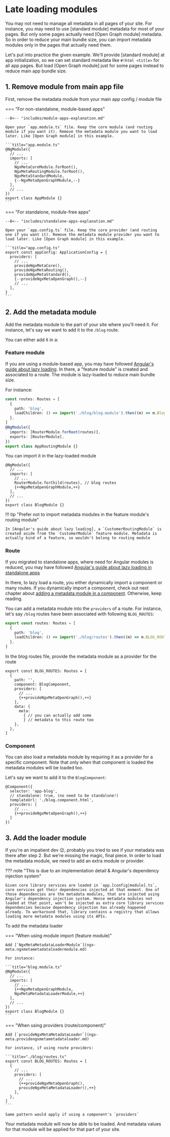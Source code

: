 # Late loading modules

You may not need to manage all metadata in all pages of your site. For instance, you may need to use [standard module] metadata for most of your pages. But only some pages actually need [Open Graph module] metadata. So in order to reduce your main bundle size, you can import metadata modules only in the pages that actually need them.

Let's put into practice the given example. We'll provide [standard module] at app initialization, so we can set standard metadata like `#!html <title>` for all app pages. But load [Open Graph module] just for some pages instead to reduce main app bundle size.

## 1. Remove module from main app file

First, remove the metadata module from your main app config / module file

=== "For non-standalone, module-based apps"

    --8<-- "includes/module-apps-explanation.md"

    Open your `app.module.ts` file. Keep the core module (and routing module if you want it). Remove the metadata module you want to load later. Like [Open Graph module] in this example.

    ```title="app.module.ts"
    @NgModule({
      // ...
      imports: [
        // ...
        NgxMetaCoreModule.forRoot(),
        NgxMetaRoutingModule.forRoot(),
        NgxMetaStandardModule,
        {--NgxMetaOpenGraphModule,--}
      ],
      // ...
    })
    export class AppModule {}
    ```

=== "For standalone, module-free apps"

    --8<-- "includes/standalone-apps-explanation.md"

    Open your `app.config.ts` file. Keep the core provider (and routing one if you want it). Remove the metadata module provider you want to load later. Like [Open Graph module] in this example.

    ```title="app.config.ts"
    export const appConfig: ApplicationConfig = {
      providers: [
        // ...
        provideNgxMetaCore(),
        provideNgxMetaRouting(),
        provideNgxMetaStandard(),
        {--provideNgxMetaOpenGraph(),--}
        // ...
      ],
    }
    ```

## 2. Add the metadata module

Add the metadata module to the part of your site where you'll need it. For instance, let's say we want to add it to the `/blog` route.

You can either add it in a:

### Feature module

If you are using a module-based app, you may have followed [Angular's guide about lazy loading]. In there, a "feature module" is created and associated to a route. The module is lazy-loaded to reduce main bundle size.

For instance:

```typescript title="app-routing.module.ts"
const routes: Routes = [
  {
    path: 'blog',
    loadChildren: () => import('./blog/blog.module').then((m) => m.BlogModule),
  },
]
@NgModule({
  imports: [RouterModule.forRoot(routes)],
  exports: [RouterModule],
})
export class AppRoutingModule {}
```

You can import it in the lazy-loaded module

```title="blog.module.ts"
@NgModule({
  // ...
  imports: [
    // ...
    RouterModule.forChild(routes), // blog routes
    {++NgxMetaOpenGraphModule,++}
  ],
  // ...
})
export class BlogModule {}
```

!!! tip "Prefer not to import metadata modules in the feature module's routing module"

    In [Angular's guide about lazy loading], a `CustomerRoutingModule` is created aside from the `CustomerModule` feature module. Metadata is actually kind of a feature, so wouldn't belong to routing module

[Angular's guide about lazy loading]: https://angular.dev/guide/ngmodules/lazy-loading#create-a-feature-module-with-routing

### Route

If you migrated to standalone apps, where need for Angular modules is reduced, you may have followed [Angular's guide about lazy loading in standalone apps]

[Angular's guide about lazy loading in standalone apps]: https://angular.io/guide/standalone-components#routing-and-lazy-loading

In there, to lazy load a route, you either dynamically import a component or many routes. If you dynamically import a component, check out next chapter about [adding a metadata module in a component](#component). Otherwise, keep reading.

You can add a metadata module into the `providers` of a route. For instance, let's say `/blog` routes have been associated with following `BLOG_ROUTES`:

```typescript title="app.routes.ts"
export const routes: Routes = [
  {
    path: 'blog',
    loadChildren: () => import('./blog/routes').then((m) => m.BLOG_ROUTES),
  },
]
```

In the blog routes file, provide the metadata module as a provider for the route

```title="./blog/routes.ts"
export const BLOG_ROUTES: Routes = [
  {
    path: '',
    component: BlogComponent,
    providers: [
      // ...
      {++provideNgxMetaOpenGraph(),++}
    ],
    data: {
      meta:
        { // you can actually add some
        } // metadata to this route too
    },
  },
]
```

### Component

You can also load a metadata module by requiring it as a provider for a specific component. Note that only when that component is loaded the metadata modules will be loaded too.

Let's say we want to add it to the `BlogComponent`:

```title="blog.component.ts"
@Component({
  selector: 'app-blog',
  // standalone: true, (no need to be standalone!)
  templateUrl: './blog.component.html',
  providers: [
    // ...
    {++provideNgxMetaOpenGraph(),++}
  ]
})
```

## 3. Add the loader module

If you're an impatient dev 😉, probably you tried to see if your metadata was there after step 2. But we're missing the magic, final piece. In order to load the metadata module, we need to add an extra module or provider.

??? note "This is due to an implementation detail & Angular's dependency injection system"

    Given core library services are loaded in `app.[config|module].ts`, core services get their dependencies injected at that moment. One of those dependencies are the metadata modules, that are injected using Angular's dependency injection system. Hence metadata modules not loaded at that point, won't be injected as extra core library services dependencies because dependency injection has already happened already. To workaround that, library contains a registry that allows loading more metadata modules using its APIs.

To add the metadata loader

=== "When using module import (feature module)"

    Add [`NgxMetaMetadataLoaderModule`](ngx-meta.ngxmetametadataloadermodule.md)

    For instance:

    ```title="blog.module.ts"
    @NgModule({
      // ...
      imports: [
        // ...
        {++NgxMetaOpenGraphModule,
        NgxMetaMetadataLoaderModule,++}
      ],
      // ...
    })
    export class BlogModule {}
    ```

=== "When using providers (route/component)"

    Add [`provideNgxMetaMetadataLoader`](ngx-meta.providengxmetametadataloader.md)

    For instance, if using route providers:

    ```title="./blog/routes.ts"
    export const BLOG_ROUTES: Routes = [
      {
        // ...
        providers: [
          // ...
          {++provideNgxMetaOpenGraph(),
          provideNgxMetaMetadataLoader(),++}
        ],
      },
    ]
    ```

    Same pattern would apply if using a component's `providers`

Your metadata module will now be able to be loaded. And metadata values for that module will be applied for that part of your site.
